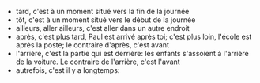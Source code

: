 - tard, c'est à un moment situé vers la fin de la journée
- tôt, c'est à un moment situé vers le début de la journée
- ailleurs, aller ailleurs, c'est aller dans un autre endroit
- après, c'est plus tard, Paul est arrivé après toi; c'est plus loin, l'école est après la poste; le contraire d'après, c'est avant
- l'arrière, c'est la partie qui est derrière: les enfants s'assoient à l'arrière de la voiture. Le contraire de l'arrière, c'est l'avant
- autrefois, c'est il y a longtemps:
